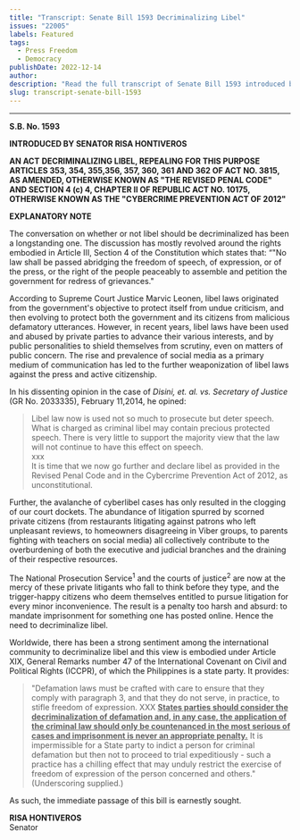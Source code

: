 ```yaml
---
title: "Transcript: Senate Bill 1593 Decriminalizing Libel"
issues: "22005"
labels: Featured
tags:
  - Press Freedom
  - Democracy
publishDate: 2022-12-14
author: 
description: "Read the full transcript of Senate Bill 1593 introduced by Senator Risa Hontiveros to decriminalize libel. In it are provisions preventing the courts to imprison defendants accused of defamation on social media platforms."
slug: transcript-senate-bill-1593
---
```


<hr class="mb-10" />

**S.B. No. 1593**

**INTRODUCED BY SENATOR RISA HONTIVEROS**

**AN ACT**
**DECRIMINALIZING LIBEL, REPEALING FOR THIS PURPOSE ARTICLES 353, 354, 355,356, 357, 360, 361 AND 362 OF ACT NO. 3815, AS AMENDED, OTHERWISE KNOWN AS "THE REVISED PENAL CODE" AND SECTION 4 (c) 4, CHAPTER II OF REPUBLIC ACT NO. 10175, OTHERWISE KNOWN AS THE "CYBERCRIME PREVENTION ACT OF 2012"**

**EXPLANATORY NOTE**

The conversation on whether or not libel should be decriminalized has been a longstanding one. The discussion has mostly revolved around the rights embodied in Article III, Section 4 of the Constitution which states that: “"No law shall be passed abridging the freedom of speech, of expression, or of the press, or the right of the people peaceably to assemble and petition the government for redress of grievances."

According to Supreme Court Justice Marvic Leonen, libel laws originated from the government's objective to protect itself from undue criticism, and then evolving to protect both the government and its citizens from malicious defamatory utterances. However, in recent years, libel laws have been used and abused by private parties to advance their various interests, and by public personalities to shield themselves from scrutiny, even on matters of public concern. The rise and prevalence of social media as a primary medium of communication has led to the further weaponization of libel laws against the press and active citizenship.

In his dissenting opinion in the case of *Disini, et. al. vs. Secretary of Justice* (GR No. 2033335), February 11,2014, he opined:

> Libel law now is used not so much to prosecute but deter speech. What is charged as criminal libel may contain precious protected speech. There is very little to support the majority view that the law will not continue to have this effect on speech.  
xxx  
It is time that we now go further and declare libel as provided in the Revised Penal Code and in the Cybercrime Prevention Act of 2012, as unconstitutional.

Further, the avalanche of cyberlibel cases has only resulted in the clogging of our court dockets. The abundance of litigation spurred by scorned private citizens (from restaurants litigating against patrons who left unpleasant reviews, to homeowners disagreeing in Viber groups, to parents fighting with teachers on social media) all collectively contribute to the overburdening of both the executive and judicial branches and the draining of their respective resources.

The National Prosecution Service<sup>1</sup> and the courts of justice<sup>2</sup> are now at the mercy of these private litigants who fall to think before they type, and the trigger-happy citizens who deem themselves entitled to pursue litigation for every minor inconvenience. The result is a penalty too harsh and absurd: to mandate imprisonment for something one has posted online. Hence the need to decriminalize libel.

Worldwide, there has been a strong sentiment among the international community to decriminalize libel and this view is embodied under Article XIX, General Remarks number 47 of the International Covenant on Civil and Political Rights (ICCPR), of which the Philippines is a state party. It provides:

> "Defamation laws must be crafted with care to ensure that they comply with paragraph 3, and that they do not serve, in practice, to stifle freedom of expression. XXX **<u>States parties should consider the decriminalization of defamation and, in any case, the application of the criminal law should only be countenanced in the most serious of cases and imprisonment is never an appropriate penalty.</u>** It is impermissible for a State party to indict a person for criminal defamation but then not to proceed to trial expeditiously - such a practice has a chilling effect that may unduly restrict the exercise of freedom of expression of the person concerned and others." (Underscoring supplied.)

As such, the immediate passage of this bill is earnestly sought.

**RISA HONTIVEROS**  
Senator